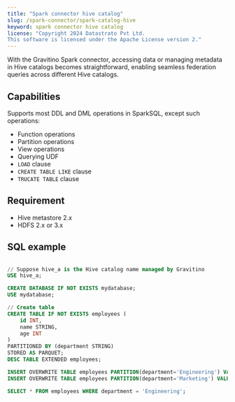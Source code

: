 ```yaml
---
title: "Spark connector hive catalog"
slug: /spark-connector/spark-catalog-hive
keyword: spark connector hive catalog
license: "Copyright 2024 Datastrato Pvt Ltd.
This software is licensed under the Apache License version 2."
---
```


With the Gravitino Spark connector, accessing data or managing metadata in Hive catalogs becomes straightforward, enabling seamless federation queries across different Hive catalogs.

## Capabilities

Supports most DDL and DML operations in SparkSQL, except such operations:

- Function operations 
- Partition operations
- View operations
- Querying UDF
- `LOAD` clause
- `CREATE TABLE LIKE` clause
- `TRUCATE TABLE` clause

## Requirement

* Hive metastore 2.x
* HDFS 2.x or 3.x

## SQL example


```sql

// Suppose hive_a is the Hive catalog name managed by Gravitino
USE hive_a;

CREATE DATABASE IF NOT EXISTS mydatabase;
USE mydatabase;

// Create table
CREATE TABLE IF NOT EXISTS employees (
    id INT,
    name STRING,
    age INT
)
PARTITIONED BY (department STRING)
STORED AS PARQUET;
DESC TABLE EXTENDED employees;

INSERT OVERWRITE TABLE employees PARTITION(department='Engineering') VALUES (1, 'John Doe', 30), (2, 'Jane Smith', 28);
INSERT OVERWRITE TABLE employees PARTITION(department='Marketing') VALUES (3, 'Mike Brown', 32);

SELECT * FROM employees WHERE department = 'Engineering';
```
